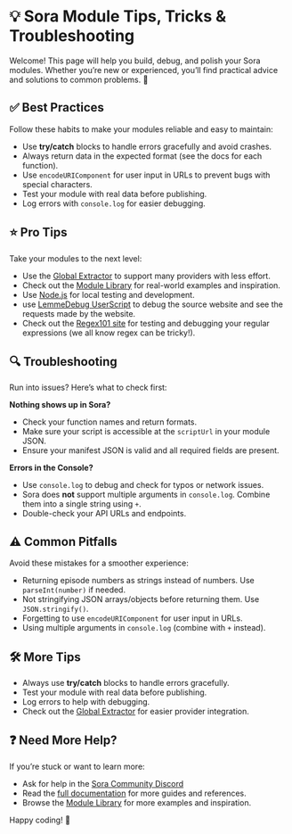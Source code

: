 # :bulb: Sora Module Tips, Tricks & Troubleshooting

Welcome! This page will help you build, debug, and polish your Sora modules. Whether you’re new or experienced, you’ll find practical advice and solutions to common problems. :rocket:

## :white_check_mark: Best Practices

Follow these habits to make your modules reliable and easy to maintain:

- Use **try/catch** blocks to handle errors gracefully and avoid crashes.
- Always return data in the expected format (see the docs for each function).
- Use `encodeURIComponent` for user input in URLs to prevent bugs with special characters.
- Test your module with real data before publishing.
- Log errors with `console.log` for easier debugging.

## :star: Pro Tips

Take your modules to the next level:

- Use the [Global Extractor](https://github.com/JMcrafter26/sora-global-extractor) to support many providers with less effort.
- Check out the [Module Library](https://library.cufiy.net) for real-world examples and inspiration.
- Use [Node.js](https://nodejs.org/) for local testing and development.
- use [LemmeDebug UserScript](https://greasyfork.org/en/scripts/537775-lemmedebug) to debug the source website and see the requests made by the website.
- Check out the [Regex101 site](https://regex101.com/) for testing and debugging your regular expressions (we all know regex can be tricky!).

## :mag: Troubleshooting

Run into issues? Here’s what to check first:

**Nothing shows up in Sora?**
- Check your function names and return formats.
- Make sure your script is accessible at the `scriptUrl` in your module JSON.
- Ensure your manifest JSON is valid and all required fields are present.

**Errors in the Console?**
- Use `console.log` to debug and check for typos or network issues.
- Sora does **not** support multiple arguments in `console.log`. Combine them into a single string using `+`.
- Double-check your API URLs and endpoints.

## :warning: Common Pitfalls

Avoid these mistakes for a smoother experience:

- Returning episode numbers as strings instead of numbers. Use `parseInt(number)` if needed.
- Not stringifying JSON arrays/objects before returning them. Use `JSON.stringify()`.
- Forgetting to use `encodeURIComponent` for user input in URLs.
- Using multiple arguments in `console.log` (combine with `+` instead).

## :hammer_and_wrench: More Tips

- Always use **try/catch** blocks to handle errors gracefully.
- Test your module with real data before publishing.
- Log errors to help with debugging.
- Check out the [Global Extractor](https://github.com/JMcrafter26/sora-global-extractor) for easier provider integration.

## :question: Need More Help?

If you’re stuck or want to learn more:

- Ask for help in the [Sora Community Discord](https://go.jm26.net/sora-discord)
- Read the [full documentation](https://sora.jm26.net/docs/) for more guides and references.
- Browse the [Module Library](https://library.cufiy.net) for more examples and inspiration.

Happy coding! :tada:
